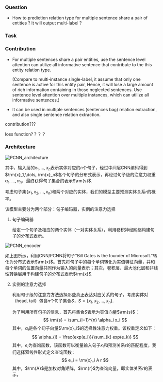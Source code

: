 ### Question

+ How to prediction relation type for multiple sentence share a pair of entities ? It will output multi-label ?

  

### Task





### Contribution

+ For multiple sentences share a pair entities, use the sentence level attention can utilize all informative sentence that contribute to the this entity relation type.

  (Compare to multi-instance single-label, it assume that only one sentence is active for this entity pair, Hence, it will lose a large amount of rich information containing in those neglected sentences. Use sentence level attention over multiple instances, which can utilize all informative sentences.)

+ It can be used in multiple sentences (sentences bag) relation extraction, and also single sentence relation extraction.



contribution???

loss function?？？？



### Architecture

![PCNN_architecture](https://github.com/bifeng/nlp_paper_notes/raw/master/image/PCNN_architecture.png)

其中，输入层的$x_1, \dots, x_n$表示实体对应的$n$个句子，经过中间层CNN编码得到$\rm{x}_1,\dots, \rm{x}_n$各个句子的分布式表示，再经过句子级的注意力权重$\alpha_1, \dots, \alpha_n$，最终获得句子集合的表示$\rm{s}$.

考虑句子集$\{x_1,x_2,\dots,x_n\}$和两个对应的实体，我们的模型主要预测实体关系$r$的概率。

该模型主要分为两个部分：句子编码器，实例的注意力选择

1. 句子编码器

   给定一个句子及相应的两个实体（一对实体关系），利用卷积神经网络构建句子的分布式表示。

![PCNN_encoder](https://github.com/bifeng/nlp_paper_notes/raw/master/image/PCNN_encoder.png)

如上图所示，利用CNN/PCNN将句子"Bill Gates is the founder of Microsoft."转化为分布式表示$\rm{x}$。首先将句子中的每个单词转化为实值特征向量，并和每个单词的位置向量共同作为输入的向量表示；其次，卷积层、最大池化层和非线性转换层用于构建句子的分布式表示$\rm{x}$.

2. 实例的注意力选择

   利用句子级的注意力方法选择那些真正表达对应关系的句子。考虑实体对（head, tail）包含$n$个句子集合$S$，$S=\{x_1,x_2, \dots, x_n\}$.

   为了利用所有句子的信息，首先将集合$S$表示为实值向量$\rm{s}​$：
   $$
   \rm{s} = \sum_{i=1}^{n} \alpha_i x_i
   $$
   其中，$\alpha_{i}$是各个句子向量$\rm{x}_i$的选择性注意力权重。该权重定义如下：
   $$
   \alpha_{i} = \frac{exp(e_i)}{\sum_{k} exp(e_k)}
   $$
   其中，$e_i$为查询函数，该函数可以衡量输入句子$x_i$和预测关系$r​$的匹配程度。我们选择双线性形式定义查询函数：
   $$
   e_i = \rm{x}_i A r
   $$
   其中，$\rm{A}$是加权对角矩阵，$\rm{r}$为查询向量，即实体关系$r$的表示。

    



